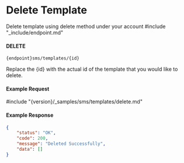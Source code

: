 # Delete Template

Delete template using delete method under your account
#include "_include/endpoint.md"

#### DELETE

```
{endpoint}sms/templates/{id}
```

Replace the {id} with the actual id of the template that you would like to delete.

#### Example Request

#include "{version}/_samples/sms/templates/delete.md"

#### Example Response

```json
{
    "status": "OK",
    "code": 200,
    "message": "Deleted Successfully",
    "data": []
}
```
